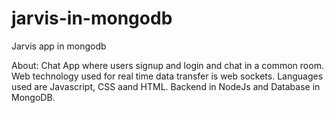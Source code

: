 # jarvis-in-mongodb
Jarvis app in mongodb

About:
Chat App where users signup and login and chat in a common room.
Web technology used for real time data transfer is web sockets.
Languages used are Javascript, CSS aand HTML.
Backend in NodeJs and Database in MongoDB.
